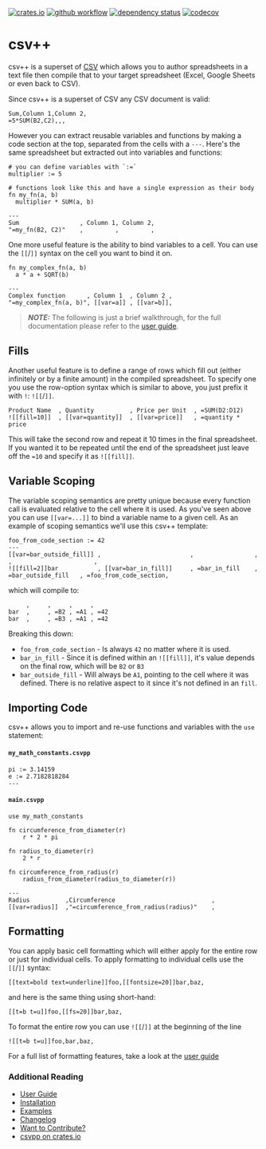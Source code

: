 [![crates.io](https://img.shields.io/crates/v/csvpp.svg)](https://crates.io/crates/csvpp)
[![github workflow](https://github.com/patrickomatic/csv-plus-plus/actions/workflows/rust.yml/badge.svg)](https://github.com/patrickomatic/csv-plus-plus/actions)
[![dependency status](https://deps.rs/repo/github/patrickomatic/csv-plus-plus/status.svg)](https://deps.rs/repo/github/patrickomatic/csv-plus-plus)
[![codecov](https://codecov.io/github/patrickomatic/csv-plus-plus/graph/badge.svg?token=RWNEXNQT91)](https://codecov.io/github/patrickomatic/csv-plus-plus)

# csv++

csv++ is a superset of [CSV](https://en.wikipedia.org/wiki/Comma-separated_values) which allows
you to author spreadsheets in a text file then compile that to your target spreadsheet (Excel, 
Google Sheets or even back to CSV).

Since csv++ is a superset of CSV any CSV document is valid:

```csvpp
Sum,Column 1,Column 2,
=5*SUM(B2,C2),,,
```

However you can extract reusable variables and functions by making a code section at the top, 
separated from the cells with a `---`.  Here's the same spreadsheet but extracted out into
variables and functions:

```csvpp
# you can define variables with `:=`
multiplier := 5

# functions look like this and have a single expression as their body
fn my_fn(a, b)
  multiplier * SUM(a, b)

---
Sum                 , Column 1, Column 2,
"=my_fn(B2, C2)"    ,         ,         ,
```

One more useful feature is the ability to bind variables to a cell.  You can use the `[[`/`]]`
syntax on the cell you want to bind it on.

```csvpp
fn my_complex_fn(a, b)
  a * a + SQRT(b)

---
Complex function      , Column 1  , Column 2 ,
"=my_complex_fn(a, b)", [[var=a]] , [[var=b]],
```

> **_NOTE:_** The following is just a brief walkthrough, for the full documentation please refer to
the [user 
guide](https://patrickomatic.github.io/csv-plus-plus/language_reference/index.html).

## Fills

Another useful feature is to define a range of rows which fill out (either infinitely or by a
finite amount) in the compiled spreadsheet.  To specify one you use the row-option syntax
which is similar to above, you just prefix it with `!`: `![[`/`]]`.

```csvpp
Product Name  , Quantity          , Price per Unit  , =SUM(D2:D12)
![[fill=10]]  , [[var=quantity]]  , [[var=price]]   , =quantity * price
```

This will take the second row and repeat it 10 times in the final spreadsheet.  If you wanted 
it to be repeated until the end of the spreadsheet just leave off the `=10` and specify it as 
`![[fill]]`.


## Variable Scoping

The variable scoping semantics are pretty unique because every function call is evaluated relative
to the cell where it is used.  As you've seen above you can use `[[var=...]]` to bind a variable
name to a given cell.  As an example of scoping semantics we'll use this csv++ template:

```csvpp
foo_from_code_section := 42
---
[[var=bar_outside_fill]] ,                         ,                 ,                     ,                       ,
![[fill=2]]bar           , [[var=bar_in_fill]]     , =bar_in_fill    , =bar_outside_fill   , =foo_from_code_section,
```

which will compile to:

```csv
     ,     ,     ,     ,
bar  ,     , =B2 , =A1 , =42
bar  ,     , =B3 , =A1 , =42
```

Breaking this down:

* `foo_from_code_section` - Is always `42` no matter where it is used.
* `bar_in_fill` - Since it is defined within an `![[fill]]`, it's value depends on the final
  row, which will be `B2` or `B3`
* `bar_outside_fill` - Will always be `A1`, pointing to the cell where it was defined.  There
  is no relative aspect to it since it's not defined in an `fill`.


## Importing Code

csv++ allows you to import and re-use functions and variables with the `use` statement:

#### `my_math_constants.csvpp`
```csvpp
pi := 3.14159
e := 2.7182818284
---
```

#### `main.csvpp`
```csvpp
use my_math_constants

fn circumference_from_diameter(r)
    r * 2 * pi

fn radius_to_diameter(r)
    2 * r

fn circumference_from_radius(r)
    radius_from_diameter(radius_to_diameter(r))

---
Radius          ,Circumference                           ,
[[var=radius]]  ,"=circumference_from_radius(radius)"    ,
```

## Formatting

You can apply basic cell formatting which will either apply for the entire row or just for 
individual cells.  To apply formatting to individual cells use the `[[`/`]]` syntax:

```csvpp
[[text=bold text=underline]]foo,[[fontsize=20]]bar,baz,
```

and here is the same thing using short-hand:

```csvpp
[[t=b t=u]]foo,[[fs=20]]bar,baz,
```

To format the entire row you can use `![[`/`]]` at the beginning of the line

```csvpp
![[t=b t=u]]foo,bar,baz,
```

For a full list of formatting features, take a look at the [user guide](https://patrickomatic.github.io/csv-plus-plus/language_reference/index.html)

### Additional Reading

* [User Guide](https://patrickomatic.github.io/csv-plus-plus/)
* [Installation](https://patrickomatic.github.io/csv-plus-plus/installation.html)
* [Examples](https://github.com/patrickomatic/csvpp-examples)
* [Changelog](docs/CHANGELOG.md)
* [Want to Contribute?](docs/CONTRIBUTING.md)
* [csvpp on crates.io](https://crates.io/crates/csvpp)
